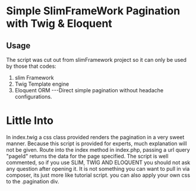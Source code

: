 # Simple SlimFrameWork Pagination with Twig & Eloquent


## Usage
The script was cut out from slimFramework project so it can only be used by those that codes: 
1. slim Framework 
2. Twig Template engine
3. Eloquent ORM
---Direct simple pagination without headache configurations.

# Little Into

In index.twig a css class provided renders the pagination in a very sweet manner.
Because this script is provided for experts, much explanation will not be given.
Route into the index method in index.php, passing a url query "pageId" returns the data for the page specified.
The script is well commented, so if you use SLIM, TWIG AND ELOQUENT you should not ask any question after opening it.
It is not something you can want to pull in via composer, its just more like tutorial script. 
you can also apply your own css to the .pagination div.
